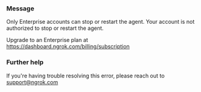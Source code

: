 
### Message
Only Enterprise accounts can stop or restart the agent.
Your account is not authorized to stop or restart the agent. 

Upgrade to an Enterprise plan at https://dashboard.ngrok.com/billing/subscription

### Further help
If you're having trouble resolving this error, please reach out to [support@ngrok.com](mailto:support@ngrok.com?subject=Help%20with%20ERR_NGROK_1701)

